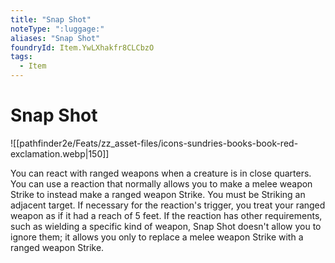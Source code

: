 ```yaml
---
title: "Snap Shot"
noteType: ":luggage:"
aliases: "Snap Shot"
foundryId: Item.YwLXhakfr8CLCbzO
tags:
  - Item
---
```


# Snap Shot
![[pathfinder2e/Feats/zz_asset-files/icons-sundries-books-book-red-exclamation.webp|150]]

You can react with ranged weapons when a creature is in close quarters. You can use a reaction that normally allows you to make a melee weapon Strike to instead make a ranged weapon Strike. You must be Striking an adjacent target. If necessary for the reaction's trigger, you treat your ranged weapon as if it had a reach of 5 feet. If the reaction has other requirements, such as wielding a specific kind of weapon, Snap Shot doesn't allow you to ignore them; it allows you only to replace a melee weapon Strike with a ranged weapon Strike.
